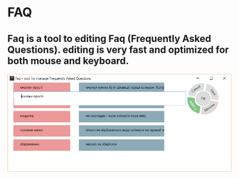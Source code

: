 # FAQ

## Faq is a tool to editing Faq (Frequently Asked Questions). editing is very fast and optimized for both mouse and keyboard.

![sample screen](screen.png)